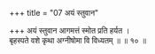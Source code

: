 +++
title = "07 अयं स्तुवान"

+++
अयं स्तुवान आगमत्तं स्मोत प्रति हर्यत ।  
बृहस्पते वशे कृथा अग्नीषोमा वि विध्यतम् ॥ ॥ १० ॥